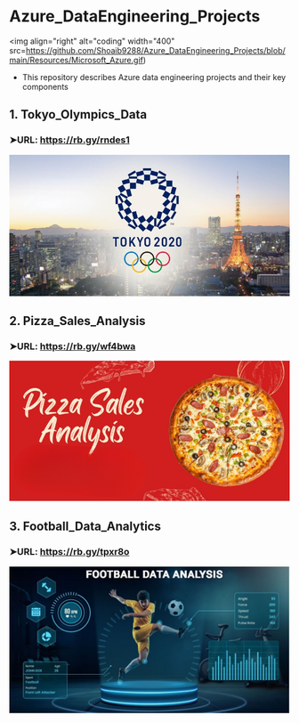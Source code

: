 # Azure_DataEngineering_Projects
<img align="right" alt="coding" width="400" src=https://github.com/Shoaib9288/Azure_DataEngineering_Projects/blob/main/Resources/Microsoft_Azure.gif)

- This repository describes Azure data engineering projects and their key components

## 1. Tokyo_Olympics_Data
### ➤URL: https://rb.gy/rndes1
![logo](https://github.com/Shoaib9288/Azure_DataEngineering_Projects/blob/main/tokyo-olympic-azure-data-engineering-project/Tokyo%20Olympics.jpg)

## 2. Pizza_Sales_Analysis
### ➤URL: https://rb.gy/wf4bwa
![logo](https://github.com/Shoaib9288/Azure_DataEngineering_Projects/blob/main/Pizza_Sales_Analysis_Azure-dataengineering-project/Pizza%20Sales%20Analysis.png)

## 3. Football_Data_Analytics
### ➤URL: https://rb.gy/tpxr8o
![logo](https://github.com/Shoaib9288/Azure_DataEngineering_Projects/blob/main/Football_Data_Analysis-Azure-End2End_Project/Football%20Data%20Analytics.jpg)

